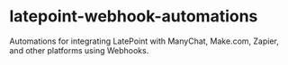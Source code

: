 # latepoint-webhook-automations
Automations for integrating LatePoint with ManyChat, Make.com, Zapier, and other platforms using Webhooks.
